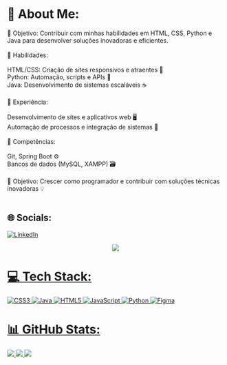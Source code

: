 # 💫 About Me:
🔹 Objetivo: Contribuir com minhas habilidades em HTML, CSS, Python e Java para desenvolver soluções inovadoras e eficientes.<br><br>🔹 Habilidades:<br><br>HTML/CSS: Criação de sites responsivos e atraentes 🎨<br>Python: Automação, scripts e APIs 🐍<br>Java: Desenvolvimento de sistemas escaláveis ☕️<br><br>🔹 Experiência:<br><br>Desenvolvimento de sites e aplicativos web 🖥️<br>Automação de processos e integração de sistemas 🚀<br><br>🔹 Competências:<br><br>Git, Spring Boot ⚙️<br>Bancos de dados (MySQL, XAMPP) 🗃️<br><br>🔹 Objetivo: Crescer como programador e contribuir com soluções técnicas inovadoras 💡<br><br>


## 🌐 Socials:
[![LinkedIn](https://img.shields.io/badge/LinkedIn-%230077B5.svg?logo=linkedin&logoColor=white)](https://linkedin.com/in/https://www.linkedin.com/in/pedro-moraes-13b236277/)
<div align="center">  
<a href="https://www.instagram.com/mthalvarez_/" target="_blank"><img src="https://img.shields.io/badge/-Instagram-%23E4405F?style=for-the-badge&logo=instagram&logoColor=white"</a>
</div> 

# 💻 Tech Stack:
![CSS3](https://img.shields.io/badge/css3-%231572B6.svg?style=for-the-badge&logo=css3&logoColor=white) ![Java](https://img.shields.io/badge/java-%23ED8B00.svg?style=for-the-badge&logo=openjdk&logoColor=white) ![HTML5](https://img.shields.io/badge/html5-%23E34F26.svg?style=for-the-badge&logo=html5&logoColor=white) ![JavaScript](https://img.shields.io/badge/javascript-%23323330.svg?style=for-the-badge&logo=javascript&logoColor=%23F7DF1E)  ![Python](https://img.shields.io/badge/python-3670A0?style=for-the-badge&logo=python&logoColor=ffdd54)  ![Figma](https://img.shields.io/badge/figma-%23F24E1E.svg?style=for-the-badge&logo=figma&logoColor=white)
# 📊 GitHub Stats:
![](https://github-readme-stats.vercel.app/api?username=Phzinxn-01&theme=dark&hide_border=false&include_all_commits=true&count_private=true)
![](https://github-readme-streak-stats.herokuapp.com/?user=Phzinxn-01&theme=dark&hide_border=false)
![](https://github-readme-stats.vercel.app/api/top-langs/?username=Phzinxn-01&theme=dark&hide_border=false&include_all_commits=true&count_private=true&layout=compact)


